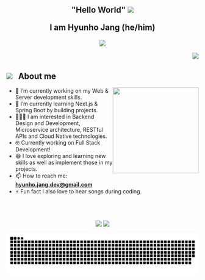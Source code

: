 <h2 align="center"> "Hello World"
<img src="https://media4.giphy.com/media/RPukqDohL55Eo6Z38X/giphy.gif?cid=ecf05e47azgn9v1va67meuuf4d39nj3kwgp8uqwel58w2yn9&rid=giphy.gif&ct=s" width="40">

I am Hyunho Jang (he/him)    </h2>

<p align='center'>
  <img src= 'https://capsule-render.vercel.app/api?type=rect&color=gradient&height=2.5'/>
</p>

<p align="right"> <a href="https://hits.seeyoufarm.com"><img src="https://hits.seeyoufarm.com/api/count/incr/badge.svg?url=https%3A%2F%2Fgithub.com%2Fhyunolike%2Fhyunolike&count_bg=%2300C13A&title_bg=%23252525&icon=github.svg&icon_color=%23E7E7E7&title=hits&edge_flat=true"/></a> </p>



## <img src="https://media2.giphy.com/media/z9vxfIMzxbTaGwBkc5/giphy_s.gif?cid=ecf05e47cjnt33447pqnhksb17ve7x5zi6bsr2dagkvtdyvh&rid=giphy_s.gif&ct=s" width="40"> &nbsp; **About me** 
<!-- <br> -->
<img align='right' src='https://noticon-static.tammolo.com/dgggcrkxq/image/upload/v1604312942/noticon/hilj9cdgj1ceedjexccc.gif' width="225" height="225">

- 🔭 I’m currently working on my Web & Server development skills.
- 🌱 I’m currently learning Next.js & Spring Boot by building projects.
- 🧑🏻‍💻 I am interested in Backend Design and Development, Microservice architecture, RESTful APIs and Cloud Native technologies.
- 🤓 Currently working on Full Stack Development!
- 😄 I love exploring and learning new skills as well as implement those in my projects.
- 📫 How to reach me: **hyunho.jang.dev@gmail.com**
- ⚡ Fun fact I also love to hear songs during coding.

<br />
<br />

<p align="center"> 
<img src="https://github-readme-stats.vercel.app/api?username=hyunolike&show_icons=true&locale=kr&hide_border=true&bg_color=151515&text_color=FEFEFE" width="40%"></img>
<img src="https://streak-stats.demolab.com/?user=hyunolike&theme=dark&hide_border=true&locale=ko&mode=weekly" width="42.25%"></img>
</p>

<p align="center">
<picture>
  <source media="(prefers-color-scheme: dark)" srcset="https://raw.githubusercontent.com/platane/platane/output/github-contribution-grid-snake-dark.svg">
  <source media="(prefers-color-scheme: light)" srcset="https://raw.githubusercontent.com/platane/platane/output/github-contribution-grid-snake.svg">
  <img alt="github contribution grid snake animation" src="https://raw.githubusercontent.com/platane/platane/output/github-contribution-grid-snake.svg">
</picture>
</p>

<!-- 2023/04/28일자 주석 처리 :: 첫 깃허브 프로필 입니다 :) -->
<!-- <a href="https://hits.seeyoufarm.com"><img src="https://hits.seeyoufarm.com/api/count/incr/badge.svg?url=https%3A%2F%2Fgithub.com%2Fhyunolike%2Fhyunolike&count_bg=%2300C13A&title_bg=%23252525&icon=github.svg&icon_color=%23E7E7E7&title=hits&edge_flat=true"/></a>
<h2> Hi, I'm Hyunho Jang  <img src="https://res.cloudinary.com/dgggcrkxq/image/upload/v1615531502/noticon/geqiddevnvqmjwyggmp7.gif" width="50"> </h2>
<div>
<!-- <img align='right' src="https://res.cloudinary.com/dgggcrkxq/image/upload/v1573185009/noticon/yuen59reofeivvdhooi3.gif" width="230"> -->

<!-- <p><em>“In the one and only true way. The object-oriented version of ‘Spaghetti code’ is, of course, ‘Lasagna code’. (Too many layers).”</em></p>
</div>


![hyunho's github stats](https://github-readme-stats.vercel.app/api?username=hyunolike&show_icons=true&theme=dark)
<img align='right' src="https://res.cloudinary.com/dgggcrkxq/image/upload/v1573185009/noticon/yuen59reofeivvdhooi3.gif" width="230"> -->

<!-- 기본 프로필 -->
<!-- [![Tech Blog Badge](http://img.shields.io/badge/-Tech%20blog-black?style=flat-square&logo=gitlab&link=https://taetaetae.github.io/)](https://hyunolike.gitlab.io/) -->
<!-- [![](https://img.shields.io/badge/Daily_Study-0A66C2?style=flat-square&logo=spring&logoColor=green)](https://github.com/hyunolike/practice-in-java) -->


